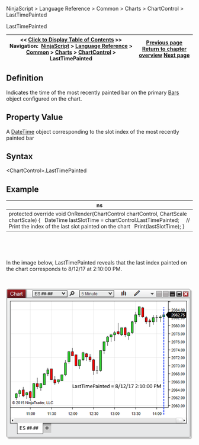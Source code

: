 ﻿


NinjaScript \> Language Reference \> Common \> Charts \> ChartControl \> LastTimePainted






















LastTimePainted







| \<\< [Click to Display Table of Contents](lasttimepainted.md) \>\> **Navigation:**     [NinjaScript](ninjascript.md) \> [Language Reference](language_reference_wip.md) \> [Common](common.md) \> [Charts](chart.md) \> [ChartControl](chartcontrol.md) \> LastTimePainted | [Previous page](lastslotpainted.md) [Return to chapter overview](chartcontrol.md) [Next page](mousedownpoint.md) |
| --- | --- |











## Definition


Indicates the time of the most recently painted bar on the primary [Bars](bars.md) object configured on the chart.


## 


## Property Value


A [DateTime](https://msdn.microsoft.com/en-us/library/system.datetime(v=vs.110).aspx) object corresponding to the slot index of the most recently painted bar


## 


## Syntax


\<ChartControl\>.LastTimePainted


## 


## Example




| ns |
| --- |
| protected override void OnRender(ChartControl chartControl, ChartScale chartScale) {    DateTime lastSlotTime \= chartControl.LastTimePainted;      // Print the index of the last slot painted on the chart    Print(lastSlotTime); } |



 


 


In the image below, LastTimePainted reveals that the last index painted on the chart corresponds to 8/12/17 at 2:10:00 PM.


 


![ChartControl_LastTimePainted](chartcontrol_lasttimepainted.png)








